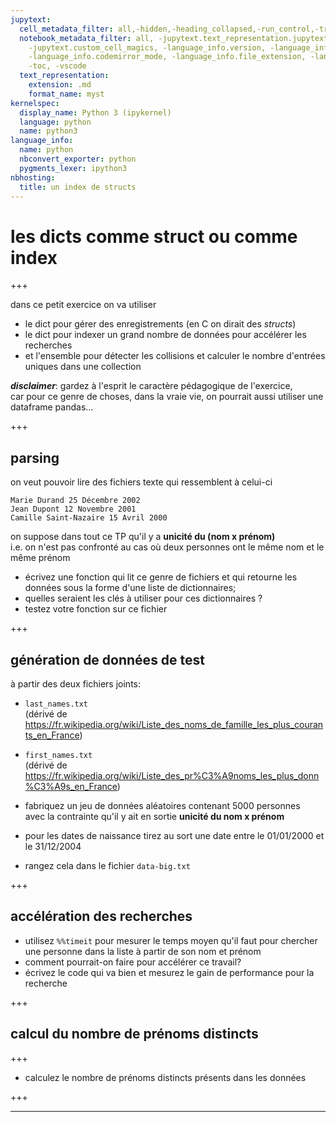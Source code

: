 ```yaml
---
jupytext:
  cell_metadata_filter: all,-hidden,-heading_collapsed,-run_control,-trusted
  notebook_metadata_filter: all, -jupytext.text_representation.jupytext_version, -jupytext.text_representation.format_version,
    -jupytext.custom_cell_magics, -language_info.version, -language_info.codemirror_mode.version,
    -language_info.codemirror_mode, -language_info.file_extension, -language_info.mimetype,
    -toc, -vscode
  text_representation:
    extension: .md
    format_name: myst
kernelspec:
  display_name: Python 3 (ipykernel)
  language: python
  name: python3
language_info:
  name: python
  nbconvert_exporter: python
  pygments_lexer: ipython3
nbhosting:
  title: un index de structs
---
```


# les dicts comme struct ou comme index

+++

dans ce petit exercice on va utiliser
* le dict pour gérer des enregistrements (en C on dirait des *structs*)
* le dict pour indexer un grand nombre de données pour accélérer les recherches
* et l'ensemble pour détecter les collisions et calculer le nombre d'entrées uniques dans une collection

***disclaimer***: gardez à l'esprit le caractère pédagogique de l'exercice,  
car pour ce genre de choses, dans la vraie vie, on pourrait aussi utiliser une dataframe pandas...

+++

## parsing

on veut pouvoir lire des fichiers texte qui ressemblent à celui-ci
```
Marie Durand 25 Décembre 2002
Jean Dupont 12 Novembre 2001
Camille Saint-Nazaire 15 Avril 2000
```

on suppose dans tout ce TP qu'il y a **unicité du (nom x prénom)**  
i.e. on n'est pas confronté au cas où deux personnes ont le même nom et le même prénom


* écrivez une fonction qui lit ce genre de fichiers et qui retourne les données sous la forme d'une liste de dictionnaires;  
* quelles seraient les clés à utiliser pour ces dictionnaires ?
* testez votre fonction sur ce fichier

+++

## génération de données de test

à partir des deux fichiers joints:

* `last_names.txt`  
  (dérivé de <https://fr.wikipedia.org/wiki/Liste_des_noms_de_famille_les_plus_courants_en_France>)
* `first_names.txt`  
  (dérivé de <https://fr.wikipedia.org/wiki/Liste_des_pr%C3%A9noms_les_plus_donn%C3%A9s_en_France>)

* fabriquez un jeu de données aléatoires contenant 5000 personnes  
  avec la contrainte qu'il y ait en sortie **unicité du nom x prénom**  
* pour les dates de naissance tirez au sort une date entre le 01/01/2000 et le 31/12/2004
* rangez cela dans le fichier `data-big.txt`

+++

## accélération des recherches

* utilisez `%%timeit` pour mesurer le temps moyen qu'il faut pour chercher une personne dans la liste à partir de son nom et prénom
* comment pourrait-on faire pour accélérer ce travail? 
* écrivez le code qui va bien et mesurez le gain de performance pour la recherche

+++

## calcul du nombre de prénoms distincts

+++

* calculez le nombre de prénoms distincts présents dans les données

+++

***
